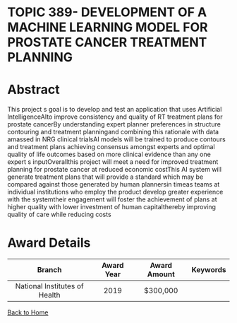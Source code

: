
TOPIC 389- DEVELOPMENT OF A MACHINE LEARNING MODEL FOR PROSTATE CANCER TREATMENT PLANNING
=========================================================================================

# Abstract


This project s goal is to develop and test an application that uses Artificial IntelligenceAIto improve consistency and quality of RT treatment plans for prostate cancerBy understanding expert planner preferences in structure contouring and treatment planningand combining this rationale with data amassed in NRG clinical trialsAI models will be trained to produce contours and treatment plans achieving consensus amongst experts and optimal quality of life outcomes based on more clinical evidence than any one expert s inputOverallthis project will meet a need for improved treatment planning for prostate cancer at reduced economic costThis AI system will generate treatment plans that will provide a standard which may be compared against those generated by human plannersin timeas teams at individual institutions who employ the product develop greater experience with the systemtheir engagement will foster the achievement of plans at higher quality with lower investment of human capitalthereby improving quality of care while reducing costs  

# Award Details

|Branch|Award Year|Award Amount|Keywords|
| :---: | :---: | :---: | :---: |
|National Institutes of Health|2019|$300,000||
  
  


[Back to Home](https://github.com/chrischow/dod_sbir_awards#2236)